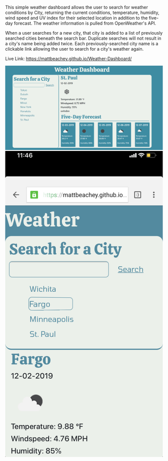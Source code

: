 This simple weather dashboard allows the user to search for weather conditions by City, returning the current conditions, temperature, humidity, wind speed and UV index for their selected location in addition to the five-day forecast. The weather information is pulled from OpenWeather's API.

When a user searches for a new city, that city is added to a list of previously searched cities beneath the search bar. Duplicate searches will not result in a city's name being added twice. Each previously-searched city name is a clickable link allowing the user to search for a city's weather again. 

Live Link: https://mattbeachey.github.io/Weather-Dashboard/

![screenshot](https://github.com/mattbeachey/Weather-Dashboard/blob/master/assets/images/Screenshot1.PNG)
![screenshot](https://github.com/mattbeachey/Weather-Dashboard/blob/master/assets/images/screenshot2.jpg)
